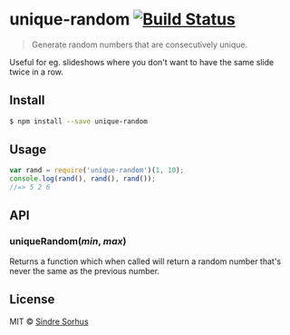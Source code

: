 # unique-random [![Build Status](https://travis-ci.org/sindresorhus/unique-random.svg?branch=master)](https://travis-ci.org/sindresorhus/unique-random)

> Generate random numbers that are consecutively unique.

Useful for eg. slideshows where you don't want to have the same slide twice in a row.


## Install

```sh
$ npm install --save unique-random
```


## Usage

```js
var rand = require('unique-random')(1, 10);
console.log(rand(), rand(), rand());
//=> 5 2 6
```


## API

### uniqueRandom(*min*, *max*)

Returns a function which when called will return a random number that's never the same as the previous number.


## License

MIT © [Sindre Sorhus](http://sindresorhus.com)
